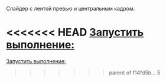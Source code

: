 ﻿Слайдер с лентой превью и центральным кадром.




<<<<<<< HEAD
[Запустить выполнение:](https://rawgit.com/PashaGeronimo/homework_slider-lenta/master/index.html)
=======
[Запустить выполнение:](https://rawgit.com/PashaGeronimo/homework_slider-lenta/master/index.htmll)

>>>>>>> parent of f14fd5b... 5
